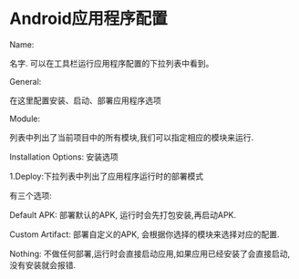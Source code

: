 # Android应用程序配置

Name:



名字. 可以在工具栏运行应用程序配置的下拉列表中看到。



General:



在这里配置安装、启动、部署应用程序选项



Module:



列表中列出了当前项目中的所有模块,我们可以指定相应的模块来运行.



Installation Options: 安装选项



1.Deploy:下拉列表中列出了应用程序运行时的部署模式

有三个选项:



Default APK: 部署默认的APK, 运行时会先打包安装,再启动APK.

Custom Artifact: 部署自定义的APK, 会根据你选择的模块来选择对应的配置.

Nothing: 不做任何部署,运行时会直接启动应用,如果应用已经安装了会直接启动, 没有安装就会报错.


